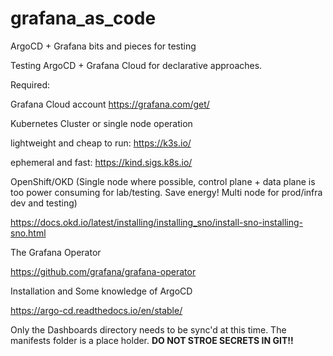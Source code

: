 # grafana_as_code
ArgoCD + Grafana bits and pieces for testing

Testing ArgoCD + Grafana Cloud for declarative approaches. 

Required: 

Grafana Cloud account 
https://grafana.com/get/


Kubernetes Cluster or single node operation


lightweight and cheap to run:
https://k3s.io/

ephemeral and fast: https://kind.sigs.k8s.io/

OpenShift/OKD (Single node where possible, control plane + data plane is too power consuming for lab/testing. Save energy! Multi node for prod/infra dev and testing)

https://docs.okd.io/latest/installing/installing_sno/install-sno-installing-sno.html

The Grafana Operator

https://github.com/grafana/grafana-operator


Installation and Some knowledge of ArgoCD

https://argo-cd.readthedocs.io/en/stable/

Only the Dashboards directory needs to be sync'd at this time. The manifests folder is a place holder. **DO NOT STROE SECRETS IN GIT!!**


